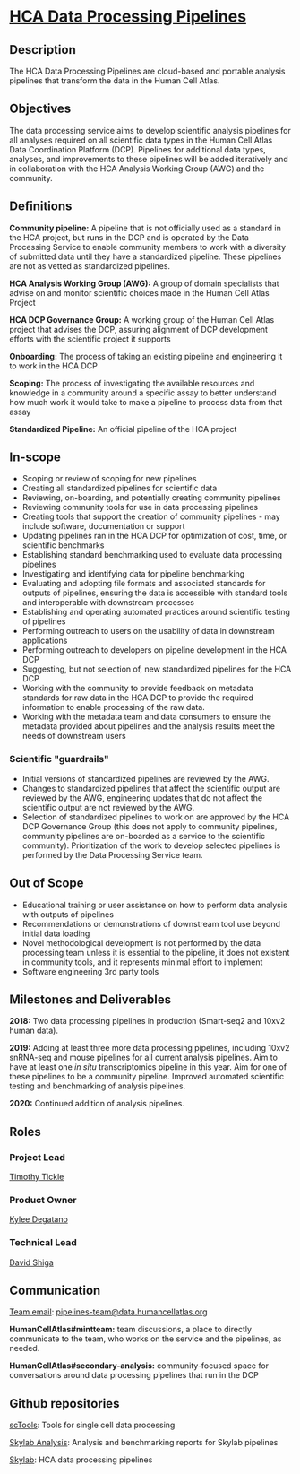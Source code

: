 # [HCA Data Processing Pipelines](mailto:pipelines-team@data.humancellatlas.org)

## Description
The HCA Data Processing Pipelines are cloud-based and portable analysis pipelines that transform the data in the Human Cell Atlas.

## Objectives
The data processing service aims to develop scientific analysis pipelines for all analyses required on all scientific data types in the Human Cell Atlas Data Coordination Platform (DCP). Pipelines for additional data types, analyses, and improvements to these pipelines will be added iteratively and in collaboration with the HCA Analysis Working Group (AWG) and the community. 

## Definitions
__Community pipeline:__ A pipeline that is not officially used as a standard in the HCA project, but runs in the DCP and is operated by the Data Processing Service to enable community members to work with a diversity of submitted data until they have a standardized pipeline. These pipelines are not as vetted as standardized pipelines.

__HCA Analysis Working Group (AWG):__ A group of domain specialists that advise on and monitor scientific choices made in the Human Cell Atlas Project

__HCA DCP Governance Group:__ A working group of the Human Cell Atlas project that advises the DCP, assuring alignment of DCP development efforts with the scientific project it supports

__Onboarding:__ The process of taking an existing pipeline and engineering it to work in the HCA DCP

__Scoping:__ The process of investigating the available resources and knowledge in a community around a specific assay to better understand how much work it would take to make a pipeline to process data from that assay

__Standardized Pipeline:__ An official pipeline of the HCA project 

## In-scope
* Scoping or review of scoping for new pipelines  
* Creating all standardized pipelines for scientific data 
* Reviewing, on-boarding, and potentially creating community pipelines  
* Reviewing community tools for use in data processing pipelines 
* Creating tools that support the creation of community pipelines - may include software, documentation or support
* Updating pipelines ran in the HCA DCP for optimization of cost, time, or scientific benchmarks  
* Establishing standard benchmarking used to evaluate data processing pipelines  
* Investigating and identifying data for pipeline benchmarking
* Evaluating and adopting file formats and associated standards for outputs of pipelines, ensuring the data is accessible with standard tools and interoperable with downstream processes 
* Establishing and operating automated practices around scientific testing of pipelines
* Performing outreach to users on the usability of data in downstream applications 
* Performing outreach to developers on pipeline development in the HCA DCP 
* Suggesting, but not selection of, new standardized pipelines for the HCA DCP 
* Working with the community to provide feedback on metadata standards for raw data in the HCA DCP to provide the required information to enable processing of the raw data.
* Working with the metadata team and data consumers to ensure the metadata provided about pipelines and the analysis results meet the needs of downstream users

### Scientific "guardrails"

* Initial versions of standardized pipelines are reviewed by the AWG.  
* Changes to standardized pipelines that affect the scientific output are reviewed by the AWG, engineering updates that do not affect the scientific output are not reviewed by the AWG.  
* Selection of standardized pipelines to work on are approved by the HCA DCP Governance Group (this does not apply to community pipelines, community pipelines are on-boarded as a service to the scientific community). Prioritization of the work to develop selected pipelines is performed by the Data Processing Service team.  

## Out of Scope
* Educational training or user assistance on how to perform data analysis with outputs of pipelines  
* Recommendations or demonstrations of downstream tool use beyond initial data loading  
* Novel methodological development is not performed by the data processing team unless it is essential to the pipeline, it does not existent in community tools, and it represents minimal effort to implement  
* Software engineering 3rd party tools

## Milestones and Deliverables
__2018:__ Two data processing pipelines in production (Smart-seq2 and 10xv2 human data).

__2019:__ Adding at least three more data processing pipelines, including 10xv2 snRNA-seq and mouse pipelines for all current analysis pipelines. Aim to have at least one _in situ_ transcriptomics pipeline in this year. Aim for one of these pipelines to be a community pipeline. Improved automated scientific testing and benchmarking of analysis pipelines.

__2020:__ Continued addition of analysis pipelines.  

## Roles
### Project Lead
[Timothy Tickle](mailto:ttickle@broadinstitute.org)

### Product Owner
[Kylee Degatano](mailto:kdegatano@broadinstitute.org)

### Technical Lead
[David Shiga](mailto:dshiga@broadinstitute.org)

## Communication
[Team email](mailto:pipelines-team@data.humancellatlas.org): pipelines-team@data.humancellatlas.org

__HumanCellAtlas#mintteam:__ team discussions, a place to directly communicate to the team, who works on the service and the pipelines, as needed.

__HumanCellAtlas#secondary-analysis:__ community-focused space for conversations around data processing pipelines that run in the DCP 

## Github repositories
[scTools](https://github.com/HumanCellAtlas/sctools): Tools for single cell data processing

[Skylab Analysis](https://github.com/HumanCellAtlas/skylab-analysis): Analysis and benchmarking reports for Skylab pipelines

[Skylab](https://github.com/HumanCellAtlas/skylab): HCA data processing pipelines 


